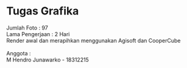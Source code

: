 # Tugas Grafika

Jumlah Foto : 97 <br>
Lama Pengerjaan : 2 Hari <br>
Render awal dan merapihkan menggunakan Agisoft dan CooperCube <br><br>
Anggota : <br>
M Hendro Junawarko - 18312215 <br>
